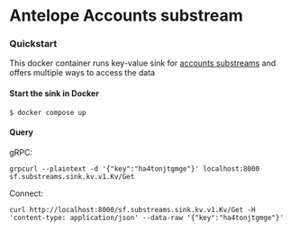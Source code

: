 # Antelope Accounts substream

### Quickstart
This docker container runs key-value sink for [accounts substreams](https://github.com/pinax-network/substreams/releases/tag/accounts-v0.4.0) and offers multiple ways to access the data

#### Start the sink in Docker
```
$ docker compose up
```

#### Query


gRPC:
```
grpcurl --plaintext -d '{"key":"ha4tonjtgmge"}' localhost:8000 sf.substreams.sink.kv.v1.Kv/Get
```

Connect:
```
curl http://localhost:8000/sf.substreams.sink.kv.v1.Kv/Get -H 'content-type: application/json' --data-raw '{"key":"ha4tonjtgmge"}'
```
